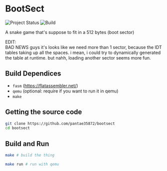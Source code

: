 # BootSect

![Project Status](https://img.shields.io/badge/status-not%20finished-orange)
![Build](https://img.shields.io/badge/build-passing-brightgreen)

A snake game that's suppose to fit in a 512 bytes (boot sector)

EDIT:    
BAD NEWS guys it's looks like we need more than 1 sector, because the IDT tables taking up all the spaces.
i mean, i could try to dynamically generated the table at runtime. but nahh, loading another sector seems more fun.

## Build Dependices
* ```fasm``` (https://flatassembler.net/)
* ```qemu``` (optional: require if you want to run it in qemu)
* ```make```

## Getting the source code
```bash
git clone https://github.com/pantae35872/bootsect
cd bootsect
```

## Build and Run
```bash
make # build the thing

make run # run with qemu
```

